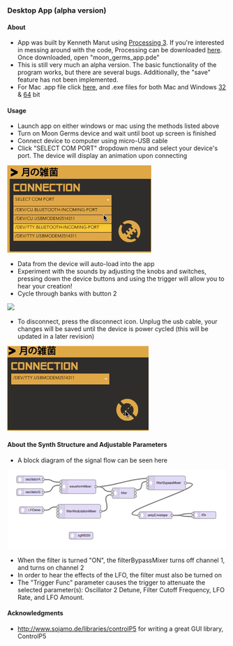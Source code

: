 ### Desktop App (alpha version)

#### About
- App was built by Kenneth Marut using [Processing 3](https://processing.org/). If you're interested in messing around with the code, Processing can be downloaded [here](https://processing.org/download/). Once downloaded, open "moon_germs_app.pde"
- This is still very much an alpha version. The basic functionality of the program works, but there are several bugs. Additionally, the "save" feature has not been implemented.
- For Mac .app file click [here](https://github.com/friedpies/moon-germs/tree/master/Desktop%20App/moon_germs_app/application.macosx), and .exe files for both Mac and Windows [32](https://github.com/friedpies/moon-germs/tree/master/Desktop%20App/moon_germs_app/application.windows32) & [64](https://github.com/friedpies/moon-germs/tree/master/Desktop%20App/moon_germs_app/application.windows64) bit


#### Usage
- Launch app on either windows or mac using the methods listed above
- Turn on Moon Germs device and wait until boot up screen is finished
- Connect device to computer using micro-USB cable
- Click "SELECT COM PORT" dropdown menu and select your device's port. The device will display an animation upon connecting

![](https://github.com/friedpies/moon-germs/blob/master/Photos/comport.gif)
- Data from the device will auto-load into the app
- Experiment with the sounds by adjusting the knobs and switches, pressing down the device buttons and using the trigger will allow you to hear your creation!
- Cycle through banks with button 2

![](https://github.com/friedpies/moon-germs/blob/master/Photos/app_device.gif)
- To disconnect, press the disconnect icon. Unplug the usb cable, your changes will be saved until the device is power cycled (this will be updated in a later revision)

![](https://github.com/friedpies/moon-germs/blob/master/Photos/disconnect.gif)

#### About the Synth Structure and Adjustable Parameters
- A block diagram of the signal flow can be seen here

![](https://github.com/friedpies/moon-germs/blob/master/Photos/block_diagram.png)
- When the filter is turned "ON", the filterBypassMixer turns off channel 1, and turns on channel 2
- In order to hear the effects of the LFO, the filter must also be turned on
- The "Trigger Func" parameter causes the trigger to attenuate the selected parameter(s): Oscillator 2 Detune, Filter Cutoff Frequency, LFO Rate, and LFO Amount.

#### Acknowledgments
- http://www.sojamo.de/libraries/controlP5 for writing a great GUI library, ControlP5

